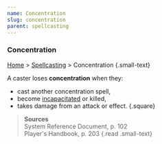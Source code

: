 ```yaml
---
name: Concentration
slug: concentration
parent: spellcasting
---
```

### Concentration
[Home](dm-operations-center) > [Spellcasting](spellcasting-menu) > Concentration {.small-text}

A caster loses **concentration** when they:
- cast another concentration spell,
- become [incapacitated](incapacitated) or killed,
- takes damage from an attack or effect.
{.square}

> **Sources** <br/>
> System Reference Document, p. 102<br/>
> Player's Handbook, p. 203
{.read .small-text}
